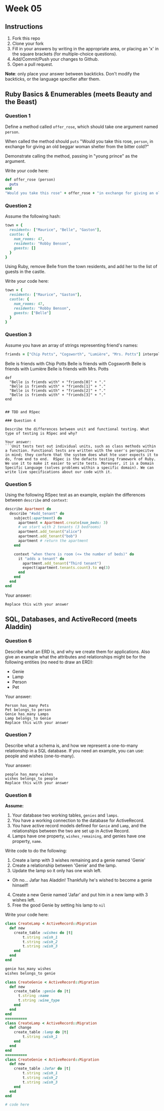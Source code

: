 # Week 05

## Instructions

1. Fork this repo
2. Clone your fork
3. Fill in your answers by writing in the appropriate area, or placing an 'x' in
the square brackets (for multiple-choice questions).
4. Add/Commit/Push your changes to Github.
5. Open a pull request.

**Note**: only place your answer between backticks. Don't modify the backticks,
or the language specifier after them.

## Ruby Basics & Enumerables (meets Beauty and the Beast)

### Question 1

Define a method called `offer_rose`, which should take one argument named `person`.

When called the method should `puts` "Would you take this rose, `person`, in exchange for giving an old beggar woman shelter from the bitter cold?"

Demonstrate calling the method, passing in "young prince" as the argument.

Write your code here:
```ruby
def offer_rose (person)
  puts
end
"Would you take this rose" + offer_rose + "in exchange for giving an old beggar woman shelter from the bitter cold?"
```

### Question 2

Assume the following hash:

```ruby
town = {
  residents: ["Maurice", "Belle", "Gaston"],
  castle: {
    num_rooms: 47,
    residents: "Robby Benson",
    guests: []
  }
}
```

Using Ruby, remove Belle from the town residents, and
add her to the list of guests in the castle.

Write your code here:
```ruby
town = {
  residents: ["Maurice", "Gaston"],
  castle: {
    num_rooms: 47,
    residents: "Robby Benson",
    guests: ["Belle"]
  }
}
```

### Question 3

Assume you have an array of strings representing friend's names:

```ruby
friends = ["Chip Potts", "Cogsworth", "Lumière", "Mrs. Potts"] interpolation, produce output (using `puts`) like so:

```
Belle is friends with Chip Potts
Belle is friends with Cogsworth
Belle is friends with Lumière
Belle is friends with Mrs. Potts
```
def
  "Belle is friends with" + "friends[0]" + "."
  "Belle is friends with" + "friends[1]" + "."
  "Belle is friends with" + "friends[2]" + "."
  "Belle is friends with" + "friends[3]" + "."
end
```


```

## TDD and RSpec

### Question 4

Describe the differences between unit and functional testing. What type of testing is RSpec and why?

Your answer:
```Unit tests test out individual units, such as class methods within a function. Functional tests are written with the user's perspecitve in mind; they conform that the system does what hte user expects it to do, from end to end.  RSpec is the defacto testing framework of Ruby. We use it to make it easier to write tests. Moreover, it is a Domain Specific Language (solves problems within a specific domain). We can write live specifications about our code with it.

```

### Question 5

Using the following RSpec test as an example, explain the differences between `describe` and `context`:

```ruby
describe Apartment do
  describe "#add_tenant" do
    subject(:apartment) do
      apartment = Apartment.create(num_beds: 3)
      # we start with 2 tenants (3 bedrooms)
      apartment.add_tenant("alice")
      apartment.add_tenant("bob")
      apartment # return the apartment
    end

    context "when there is room (<= the number of beds)" do
      it "adds a tenant" do
        apartment.add_tenant("Third tenant")
        expect(apartment.tenants.count).to eq(3)
      end
    end
  end
end
```

Your answer:
```“Describe” wraps a set of tests against one functionality or method. “Context” wraps a set of tests against one function under the same state.
Replace this with your answer
```

## SQL, Databases, and ActiveRecord (meets Aladdin)

### Question 6

Describe what an ERD is, and why we create them for applications. Also give an
example what the attributes and relationships might be for the following
entities (no need to draw an ERD):
* Genie
* Lamp
* Person
* Pet

Your answer:
``` An Entity Relationship Diagram a tool used to visualize data and describe the data relating to the major entities that will exist in a program. We use them to plan out the creation of database table structures. Data is isolated from behavior.
Person has_many Pets
Pet belongs_to person
Genie has_many Lamps
Lamp belongs_to Genie
Replace this with your answer
```

### Question 7

Describe what a schema is, and how we represent a one-to-many relationship in a
SQL database. If you need an example, you can use: people and wishes
(one-to-many).

Your answer:
``` A schema is a ruby file that defines the structure of an application's database. ActiveRecord keeps the schema up-to-date each time we run rake db:migrate.
people has_many wishes
wishes belongs_to people
Replace this with your answer
```

### Question 8

**Assume:**
1. Your database two working tables, `genies` and `lamps`.
2. You have a working connection to the database for ActiveRecord.
3. You have active record models defined for `Genie` and `Lamp`, and the
relationships between the two are set up in Active Record.
4. Lamps have one property, `wishes_remaining`, and genies have one property, `name`.

Write code to do the following:

1. Create a lamp with 3 wishes remaining and a genie named 'Genie'
2. Create a relationship between 'Genie' and the lamp.
3. Update the lamp so it only has one wish left.
  * Oh no... Jafar has Aladdin! Thankfully he's wished to become a genie himself!
4. Create a new Genie named 'Jafar' and put him in a new lamp with 3 wishes left.
5. Free the good Genie by setting his lamp to `nil`


Write your code here:
```ruby
class CreateLamp < ActiveRecord::Migration
  def new
    create_table :wishes do |t|
        t.string :wish_1
        t.string :wish_2
        t.string :wish_3
    end
  end
end

genie has_many wishes
wishes belongs_to genie

class CreateGenie < ActiveRecord::Migration
  def new
    create_table :genie do |t|
      t.string :name
      t.string :wine_type
    end
  end
end
==========
class CreateLamp < ActiveRecord::Migration
  def change
    create_table :lamp do |t|
        t.string :wish_1
    end
  end
end
==========
class CreateGenie < ActiveRecord::Migration
  def new
    create_table :Jafar do |t|
        t.string :wish_1
        t.string :wish_2
        t.string :wish_3
    end
  end
end

# code here
```

